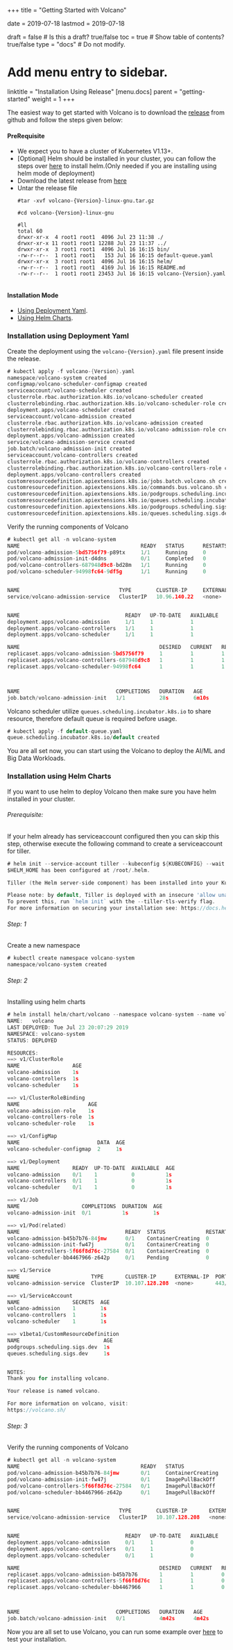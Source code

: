 +++
title =  "Getting Started with Volcano"


date = 2019-07-18
lastmod = 2019-07-18

draft = false  # Is this a draft? true/false
toc = true  # Show table of contents? true/false
type = "docs"  # Do not modify.

# Add menu entry to sidebar.
linktitle = "Installation Using Release"
[menu.docs]
  parent = "getting-started"
  weight = 1
+++

The easiest way to get started with Volcano is to download the [release](https://github.com/volcano-sh/volcano/releases) from github and follow the steps given below:

#### PreRequisite

 - We expect you to have a cluster of Kubernetes V1.13+.
 - [Optional] Helm should be installed in your cluster, you can follow the steps over [here](https://helm.sh/docs/using_helm/#install-helm) to install helm.(Only needed if you are installing using helm mode of deployment)
 - Download the latest release from [here](https://github.com/volcano-sh/volcano/releases)
 - Untar the release file
    ```
    #tar -xvf volcano-{Version}-linux-gnu.tar.gz
    
    #cd volcano-{Version}-linux-gnu
    
    #ll
    total 60
    drwxr-xr-x  4 root1 root1  4096 Jul 23 11:38 ./
    drwxr-xr-x 11 root1 root1 12288 Jul 23 11:37 ../
    drwxr-xr-x  3 root1 root1  4096 Jul 16 16:15 bin/
    -rw-r--r--  1 root1 root1   153 Jul 16 16:15 default-queue.yaml
    drwxr-xr-x  3 root1 root1  4096 Jul 16 16:15 helm/
    -rw-r--r--  1 root1 root1  4169 Jul 16 16:15 README.md
    -rw-r--r--  1 root1 root1 23453 Jul 16 16:15 volcano-{Version}.yaml

    
    ```

#### Installation Mode
 - [Using Deployment Yaml](#installation-using-deployment-yaml).
 - [Using Helm Charts](#installation-using-helm-charts).



### Installation using Deployment Yaml

Create the deployment using the `volcano-{Version}.yaml` file present inside the release.

```go
# kubectl apply -f volcano-{Version}.yaml 
namespace/volcano-system created
configmap/volcano-scheduler-configmap created
serviceaccount/volcano-scheduler created
clusterrole.rbac.authorization.k8s.io/volcano-scheduler created
clusterrolebinding.rbac.authorization.k8s.io/volcano-scheduler-role created
deployment.apps/volcano-scheduler created
serviceaccount/volcano-admission created
clusterrole.rbac.authorization.k8s.io/volcano-admission created
clusterrolebinding.rbac.authorization.k8s.io/volcano-admission-role created
deployment.apps/volcano-admission created
service/volcano-admission-service created
job.batch/volcano-admission-init created
serviceaccount/volcano-controllers created
clusterrole.rbac.authorization.k8s.io/volcano-controllers created
clusterrolebinding.rbac.authorization.k8s.io/volcano-controllers-role created
deployment.apps/volcano-controllers created
customresourcedefinition.apiextensions.k8s.io/jobs.batch.volcano.sh created
customresourcedefinition.apiextensions.k8s.io/commands.bus.volcano.sh created
customresourcedefinition.apiextensions.k8s.io/podgroups.scheduling.incubator.k8s.io created
customresourcedefinition.apiextensions.k8s.io/queues.scheduling.incubator.k8s.io created
customresourcedefinition.apiextensions.k8s.io/podgroups.scheduling.sigs.dev created
customresourcedefinition.apiextensions.k8s.io/queues.scheduling.sigs.dev created

```
Verify the running components of Volcano
```go
# kubectl get all -n volcano-system
NAME                                       READY   STATUS      RESTARTS   AGE
pod/volcano-admission-5bd5756f79-p89tx     1/1     Running     0          6m10s
pod/volcano-admission-init-d4dns           0/1     Completed   0          6m10s
pod/volcano-controllers-687948d9c8-bd28m   1/1     Running     0          6m10s
pod/volcano-scheduler-94998fc64-9df5g      1/1     Running     0          6m10s


NAME                                TYPE        CLUSTER-IP     EXTERNAL-IP   PORT(S)   AGE
service/volcano-admission-service   ClusterIP   10.96.140.22   <none>        443/TCP   6m10s


NAME                                  READY   UP-TO-DATE   AVAILABLE   AGE
deployment.apps/volcano-admission     1/1     1            1           6m10s
deployment.apps/volcano-controllers   1/1     1            1           6m10s
deployment.apps/volcano-scheduler     1/1     1            1           6m10s

NAME                                             DESIRED   CURRENT   READY   AGE
replicaset.apps/volcano-admission-5bd5756f79     1         1         1       6m10s
replicaset.apps/volcano-controllers-687948d9c8   1         1         1       6m10s
replicaset.apps/volcano-scheduler-94998fc64      1         1         1       6m10s



NAME                               COMPLETIONS   DURATION   AGE
job.batch/volcano-admission-init   1/1           28s        6m10s

```

Volcano scheduler utilize `queues.scheduling.incubator.k8s.io` to share resource, therefore default queue is required before usage.
```go
# kubectl apply -f default-queue.yaml 
queue.scheduling.incubator.k8s.io/default created
```
You are all set now, you can start using the Volcano to deploy the AI/ML and Big Data Workloads.

### Installation using Helm Charts

If you want to use helm to deploy Volcano then make sure you have helm installed in your cluster.

###### Prerequisite:
If your helm already has serviceaccount configured then you can skip this step, otherwise execute the following command to create a serviceaccount for tiller.

```go
# helm init --service-account tiller --kubeconfig ${KUBECONFIG} --wait --upgrade
$HELM_HOME has been configured at /root/.helm.

Tiller (the Helm server-side component) has been installed into your Kubernetes Cluster.

Please note: by default, Tiller is deployed with an insecure 'allow unauthenticated users' policy.
To prevent this, run `helm init` with the --tiller-tls-verify flag.
For more information on securing your installation see: https://docs.helm.sh/using_helm/#securing-your-helm-installation

```

###### Step: 1 
Create a new namespace
```go
# kubectl create namespace volcano-system
namespace/volcano-system created

``` 

###### Step: 2
Installing using helm charts
```go
# helm install helm/chart/volcano --namespace volcano-system --name volcano
NAME:   volcano
LAST DEPLOYED: Tue Jul 23 20:07:29 2019
NAMESPACE: volcano-system
STATUS: DEPLOYED

RESOURCES:
==> v1/ClusterRole
NAME                 AGE
volcano-admission    1s
volcano-controllers  1s
volcano-scheduler    1s

==> v1/ClusterRoleBinding
NAME                      AGE
volcano-admission-role    1s
volcano-controllers-role  1s
volcano-scheduler-role    1s

==> v1/ConfigMap
NAME                         DATA  AGE
volcano-scheduler-configmap  2     1s

==> v1/Deployment
NAME                 READY  UP-TO-DATE  AVAILABLE  AGE
volcano-admission    0/1    1           0          1s
volcano-controllers  0/1    1           0          1s
volcano-scheduler    0/1    1           0          1s

==> v1/Job
NAME                    COMPLETIONS  DURATION  AGE
volcano-admission-init  0/1          1s        1s

==> v1/Pod(related)
NAME                                  READY  STATUS             RESTARTS  AGE
volcano-admission-b45b7b76-84jmw      0/1    ContainerCreating  0         1s
volcano-admission-init-fw47j          0/1    ContainerCreating  0         1s
volcano-controllers-5f66f8d76c-27584  0/1    ContainerCreating  0         1s
volcano-scheduler-bb4467966-z642p     0/1    Pending            0         1s

==> v1/Service
NAME                       TYPE       CLUSTER-IP      EXTERNAL-IP  PORT(S)  AGE
volcano-admission-service  ClusterIP  10.107.128.208  <none>       443/TCP  1s

==> v1/ServiceAccount
NAME                 SECRETS  AGE
volcano-admission    1        1s
volcano-controllers  1        1s
volcano-scheduler    1        1s

==> v1beta1/CustomResourceDefinition
NAME                           AGE
podgroups.scheduling.sigs.dev  1s
queues.scheduling.sigs.dev     1s


NOTES:
Thank you for installing volcano.

Your release is named volcano.

For more information on volcano, visit:
https://volcano.sh/


```

###### Step: 3 

Verify the running components of Volcano
```go
# kubectl get all -n volcano-system
NAME                                       READY   STATUS              RESTARTS   AGE
pod/volcano-admission-b45b7b76-84jmw       0/1     ContainerCreating   0          4m42s
pod/volcano-admission-init-fw47j           0/1     ImagePullBackOff    0          4m42s
pod/volcano-controllers-5f66f8d76c-27584   0/1     ImagePullBackOff    0          4m42s
pod/volcano-scheduler-bb4467966-z642p      0/1     ImagePullBackOff    0          4m42s


NAME                                TYPE        CLUSTER-IP       EXTERNAL-IP   PORT(S)   AGE
service/volcano-admission-service   ClusterIP   10.107.128.208   <none>        443/TCP   4m42s


NAME                                  READY   UP-TO-DATE   AVAILABLE   AGE
deployment.apps/volcano-admission     0/1     1            0           4m42s
deployment.apps/volcano-controllers   0/1     1            0           4m42s
deployment.apps/volcano-scheduler     0/1     1            0           4m42s

NAME                                             DESIRED   CURRENT   READY   AGE
replicaset.apps/volcano-admission-b45b7b76       1         1         0       4m42s
replicaset.apps/volcano-controllers-5f66f8d76c   1         1         0       4m42s
replicaset.apps/volcano-scheduler-bb4467966      1         1         0       4m42s



NAME                               COMPLETIONS   DURATION   AGE
job.batch/volcano-admission-init   0/1           4m42s      4m42s

```

Now you are all set to use Volcano, you can run some example over [here](https://github.com/volcano-sh/volcano/tree/master/example) to test your installation.